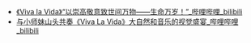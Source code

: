 - [《Viva la Vida》“以崇高敬意致世间万物——生命万岁！”_哔哩哔哩_bilibili](https://www.bilibili.com/video/BV1n14y1K7L1/)
- [与小师妹山头共奏《Viva La Vida》大自然和音乐的视觉盛宴_哔哩哔哩_bilibili](https://www.bilibili.com/video/BV1u34y1671z/)
